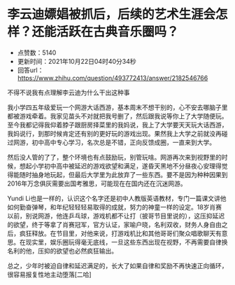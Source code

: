 # 李云迪嫖娼被抓后，后续的艺术生涯会怎样？还能活跃在古典音乐圈吗？
- 点赞数：5140
- 更新时间：2021年10月22日04时40分34秒
- 回答url：https://www.zhihu.com/question/493772413/answer/2182546766
<body>
 <p data-pid="Ot-r3dj0">不得不说我有点理解李云迪为什么干出这种事</p>
 <p data-pid="CKfmUD7h">我小学四五年级爱玩一个网游大话西游，基本周末不想干别的，心不安去哪脑子里都被游戏牵着。我家见苗头不对就把我号删了，然后跟我说等你上了大学随便玩。至今我都记得我仰着脖子跟厨房择菜里的我妈说，我上了大学要天天玩大话西游，我妈说行，到那时候肯定还有别的更好玩的游戏出现。果然我上大学之前就没再碰过网游，初中高中专心学习，名次总是不错，正向反馈成圈，一直来到大学。</p>
 <p data-pid="S8eDbwLk">然后没人管的了了，整个环境也有点鼓励玩，别管玩啥。网游再次来到视野里的时候，想起小学初中高中被延迟的游戏欲望和满足，遂昏天黑地不分昼夜心安理得觉得能随时抽身地玩起，但最后大学里为此放弃了一些东西。要不是因为种种因果到2016年万念俱灰需要出国考雅思，可能现在在国内还在沉迷网游。</p>
 <p data-pid="cLrlllzG">Yundi Li也是一样的，认识这个名字还是初中人教版英语教材，专门一篇课文讲他如何勤奋弹琴，和年纪轻轻轻易取得的成就，努力的神童一样的设定。18岁肖赛以前，别说网游，他连乒乓球，游戏机都不让打（披哥节目里说的），这压抑延迟的欲望，终于等拿了肖赛冠军，官方认证，家喻户晓，名利双收，财务人身自由之后，疯狂释放。在节目里，对他来说，打游戏机比和其他哥哥们聚众唱歌聊天有意思。在现实里，娱乐圈玩得毫无底线，一旦这些东西出现在视野，不再需要自律换名利的他，压抑的欲望也必然疯狂输出。</p>
 <p data-pid="u-N0yN_L">总之，少年时被迫自律和延迟满足的，长大了如果自律和奖励不再快速正向循环，很容易报复性地主动堕落[二哈]</p>
</body>